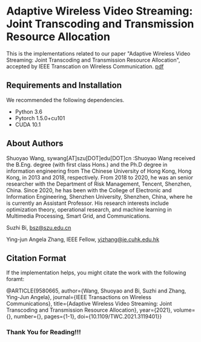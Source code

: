 # Adaptive Wireless Video Streaming: Joint Transcoding and Transmission Resource Allocation
This is the implementations related to our paper "Adaptive Wireless Video Streaming: Joint Transcoding and Transmission Resource Allocation", accepted by IEEE Transcation on Wireless Communication. [pdf](./FinalVersion_in_DoubleColumn.pdf)

## Requirements and Installation
We recommended the following dependencies.

* Python 3.6
* Pytorch 1.5.0+cu101
* CUDA 10.1



## About Authors
Shuoyao Wang, sywang[AT]szu[DOT]edu[DOT]cn :Shuoyao Wang received the B.Eng. degree (with first class Hons.) and the Ph.D degree in information engineering from The Chinese University of Hong Kong, Hong Kong, in 2013 and 2018, respectively. From 2018 to 2020, he was an senior researcher with the Department of Risk Management, Tencent, Shenzhen, China. Since 2020, he has been with the College of Electronic and Information Engineering, Shenzhen University, Shenzhen, China, where he is currently an Assistant Professor. His research interests include optimization theory, operational research, and machine learning in Multimedia Processing, Smart Grid, and Communications.

Suzhi Bi, bsz@szu.edu.cn

Ying-jun Angela Zhang, IEEE Fellow, yjzhang@ie.cuhk.edu.hk

## Citation Format
If the implementation helps, you might citate the work with the following foramt:

@ARTICLE{9580665,  author={Wang, Shuoyao and Bi, Suzhi and Zhang, Ying-Jun Angela},  journal={IEEE Transactions on Wireless Communications},   title={Adaptive Wireless Video Streaming: Joint Transcoding and Transmission Resource Allocation},   year={2021},  volume={},  number={},  pages={1-1},  doi={10.1109/TWC.2021.3119401}}


### Thank You for Reading!!!
